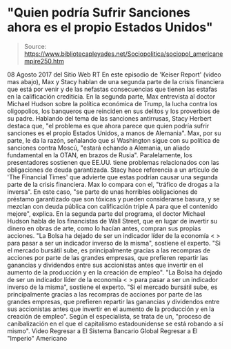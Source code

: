 # "Quien podría Sufrir Sanciones ahora es el propio Estados Unidos"

> Source: https://www.bibliotecapleyades.net/Sociopolitica/sociopol_americanempire250.htm

08 Agosto 2017
del Sitio Web RT
En este episodio de 'Keiser Report' (video mas abajo), Max y Stacy hablan de una segunda parte de la crisis financiera que está por venir y de las nefastas consecuencias que tienen las estafas en la calificación crediticia.
En la segunda parte, Max entrevista al doctor Michael Hudson sobre la política económica de Trump, la lucha contra los oligopolios, los banqueros que reinciden en sus delitos y los proverbios de su padre. Hablando del tema de las sanciones antirrusas, Stacy Herbert destaca que,
"el problema es que ahora parece que quien podría sufrir sanciones es el propio Estados Unidos, a manos de Alemania".
Max, por su parte, le da la razón, señalando que si Washington sigue con su política de sanciones contra Moscú,
"estará echando a Alemania, un aliado fundamental en la OTAN, en brazos de Rusia".
Paralelamente, los presentadores sostienen que EE.UU. tiene problemas relacionados con las obligaciones de deuda garantizada.
Stacy hace referencia a un artículo de 'The Financial Times' que advierte que estas podrían causar una segunda parte de la crisis financiera. Max lo compara con el,
"tráfico de drogas a la inversa".
En este caso,
"se parte de unas horribles obligaciones de préstamo garantizado que son tóxicas y pueden considerarse basura, y se mezclan con deuda pública con calificación triple A para que el contenido mejore", explica.
En la segunda parte del programa, el doctor Michael Hudson habla de los financistas de Wall Street, que en lugar de invertir su dinero en obras de arte, como lo hacían antes, compran sus propias acciones.
"La Bolsa ha dejado de ser un indicador líder de la economía < > para pasar a ser un indicador inverso de la misma", sostiene el experto. "Si el mercado bursátil sube, es principalmente gracias a las recompras de acciones por parte de las grandes empresas, que prefieren repartir las ganancias y dividendos entre sus accionistas antes que invertir en el aumento de la producción y en la creación de empleo".
"La Bolsa ha dejado de ser un indicador líder de la economía < > para pasar a ser un indicador inverso de la misma", sostiene el experto.
"Si el mercado bursátil sube, es principalmente gracias a las recompras de acciones por parte de las grandes empresas, que prefieren repartir las ganancias y dividendos entre sus accionistas antes que invertir en el aumento de la producción y en la creación de empleo".
Según el especialista, se trata de un,
"proceso de canibalización en el que el capitalismo estadounidense se está robando a sí mismo".
Video
Regresar a El Sistema Bancario Global
Regresar a El "Imperio" Americano

